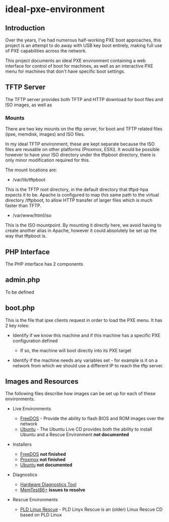 # ideal-pxe-environment

## Introduction

Over the years, I've had numerous half-working PXE boot approaches, this project is an attempt to do away with USB key boot entirely, making full use of PXE capabilities across the network.

This project documents an ideal PXE environment containing a web interface for control of boot for machines, as well as an interactive PXE menu for machines that don't have specific boot settings.

## TFTP Server

The TFTP server provides both TFTP and HTTP download for boot files and ISO images, as well as 

### Mounts

There are two key mounts on the tftp server, for boot and TFTP related files (ipxe, memdisk, images) and ISO files.

In my ideal TFTP environment, these are kept separate because the ISO files are reusable on other platforms (Proxmox, ESXi). It would be possible however to have your ISO directory under the tftpboot directory, there is only minor modification required for this.

The mount locations are:

   * /var/lib/tftpboot

This is the TFTP root directory, in the default directory that tftpd-hpa expects it to be. Apache is configured to map this same path to the virtual directory /tftpboot, to allow HTTP transfer of larger files which is much faster than TFTP.

  * /var/www/html/iso

This is the ISO mountpoint. By mounting it directly here, we avoid having to create another alias in Apache, however it could absolutely be set up the way that tftpboot is.

## PHP Interface

The PHP interface has 2 components

## admin.php

To be defined

## boot.php

This is the file that ipxe clients request in order to load the PXE menu. It has 2 key roles:

   * Identify if we know this machine and if this machine has a specific PXE configuration defined
      * If so, the machine will boot directly into its PXE target

  * Identify if the machine needs any variables set - for example is it on a network from which we should use a different IP to reach the tftp server.

## Images and Resources

The following files describe how images can be set up for each of these environments.

* Live Environments
   * [FreeDOS](images/freedos.md) - Provide the ability to flash BIOS and ROM images over the network
   * [Ubuntu](images/ubuntu.md) - The Ubuntu Live CD provides both the ability to install Ubuntu and a Rescue Environment **not documented**

* Installers
   * [FreeDOS](images/freedos.md) **not finished**
   * [Proxmox](images/proxmox.md) **not finished**
   * [Ubuntu](images/ubuntu.md) **not documented**

* Diagnostics
   * [Hardware Diagnostics Tool](images/hdt.md)
   * [MemTest86+](images/memtest.md) **issues to resolve**

* Rescue Environments
   * [PLD Linux Rescue](images/pld.md) - PLD Linyx Rescue is an (older) Linux Rescue CD based on PLD Linux
